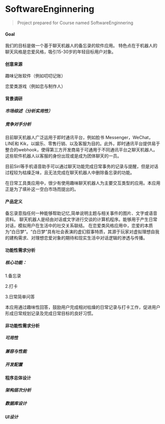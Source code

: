 # SoftwareEnginnering
> Project prepared for Course named SoftwareEnginnering

#### Goal

我们的目标是做一个基于聊天机器人的备忘录的软件应用。
特色点在于机器人的聊天风格是恋爱风格，吸引15-30岁的年轻目标用户对象。

#### 创意来源
趣味记账软件（例如叨叨记账）

恋爱类游戏（例如恋与制作人）


#### 背景调研

##### 市场综述（分析实用性）


##### 竞争对手分析

目前聊天机器人广泛运用于即时通讯平台，例如脸书 Messenger，WeChat，LINE和 Kik，以娱乐、零售行销、以及客服为目的。此外，即时通讯平台提供易于整合的webhook，使得第三方开发商易于可通用于不同通讯平台之聊天机器人。这些软件机器人以客服的身份出现或是成为团体聊天的一员。

目前Siri等手机语音助手可以通过聊天功能完成日常事务的记录与提醒，但是对话过程较为枯燥乏味，且无法完成在聊天机器人中删除备忘录的功能。

在日常工具类应用中，很少有使用趣味聊天机器人为主要交互类型的应用。本应用正是为了填补这一空白市场而提出的。

#### 产品定义
备忘录意指任何一种能够帮助记忆,简单说明主题与相关事件的图片、文字或语音资料。
聊天机器人是经由对话或文字进行交谈的计算机程序。能够用于产生日常对话，模拟用户在生活中的社交关系联结。
在恋爱类风格应用中，恋爱的本质为“白日梦”。“白日梦”具有社会表演的虚幻叙事特质，其源于玩家对虚拟理想自我的建构需求、对理想恋爱对象的期待和现实生活中对话逻辑的渗透与传播。

#### 功能性需求分析

##### 核心功能：
1.备忘录

2.打卡

3.日常简单问答	

本应用通过趣味性回答，鼓励用户完成相对枯燥的日常记录与打卡工作，促进用户形成日常规划记录及完成日常目标的良好习惯。

#### 非功能性需求分析

##### 可用性

##### 兼容与性能

##### 开发配置



#### 程序总体设计

##### 架构层次分析

##### 数据库设计

##### UI设计



